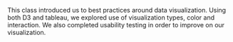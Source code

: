 This class introduced us to best practices around data visualization.  Using both D3 and tableau, we explored use of visualization types, color and interaction.  We also completed usability testing in order to improve on our visualization.
